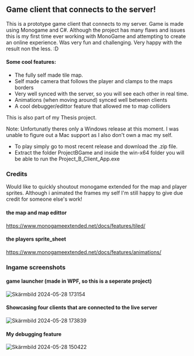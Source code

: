 ## Game client that connects to the server!

This is a prototype game client that connects to my server.
Game is made using Monogame and C#.
Although the project has many flaws and issues this is my first time ever working with MonoGame and attempting to create an online experience. Was very fun and challenging. Very happy with the result non the less. :D

#### Some cool features:
- The fully self made tile map.
- Self made camera that follows the player and clamps to the maps borders
- Very well synced with the server, so you will see each other in real time.
- Animations (when moving around) synced well between clients
- A cool debugger/edittor feature that allowed me to map colliders

This is also part of my Thesis project.

Note: Unfortunatly theres only a Windows release at this moment. I was unable to figure out a Mac support as I also don't own a mac my self.
- To play simply go to most recent release and download the .zip file.
- Extract the folder ProjectBGame and inside the win-x64 folder you will be able to run the Project_B_Client_App.exe

### Credits
Would like to quickly shoutout monogame extended for the map and player sprites. Although i animated the frames my self I'm still happy to give due credit for someone else's work!
#### the map and map edittor
https://www.monogameextended.net/docs/features/tiled/

#### the players sprite_sheet
https://www.monogameextended.net/docs/features/animations/

### Ingame screenshots

#### game launcher (made in WPF, so this is a seperate project)
![Skärmbild 2024-05-28 173154](https://github.com/KhaledZra/Project_B_Client/assets/113167422/215c0243-b093-4f89-8a18-afe01f221876)

#### Showcasing four clients that are connected to the live server
![Skärmbild 2024-05-28 173839](https://github.com/KhaledZra/Project_B_Client/assets/113167422/fffcf53d-fa1f-466c-8189-0074d315870a)

#### My debugging feature
![Skärmbild 2024-05-28 150422](https://github.com/KhaledZra/Project_B_Client/assets/113167422/e19ce59e-c7d1-4c84-9cc2-2ab0a30fd47b)
